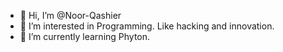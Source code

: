 - 👋 Hi, I’m @Noor-Qashier
- 👀 I’m interested in Programming. Like hacking and innovation.
- 🌱 I’m currently learning Phyton.

<!---
Noor-Qashier/Noor-Qashier is a ✨ special ✨ repository because its `README.md` (this file) appears on your GitHub profile.
You can click the Preview link to take a look at your changes.
--->
